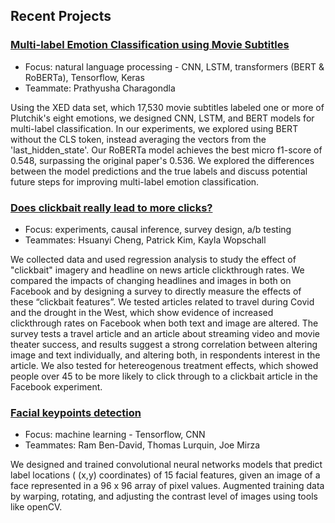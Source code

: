 ## Recent Projects

### [Multi-label Emotion Classification using Movie Subtitles](https://github.com/ziwei-z/w266-project)

- Focus: natural language processing - CNN, LSTM, transformers (BERT & RoBERTa), Tensorflow, Keras
- Teammate: Prathyusha Charagondla

Using the XED data set, which 17,530 movie subtitles labeled one or more of Plutchik's eight emotions, we designed CNN, LSTM, and BERT models for multi-label classification. In our experiments, we explored using BERT without the CLS token, instead averaging the vectors from the 'last_hidden_state'. Our RoBERTa model achieves the best micro f1-score of 0.548, surpassing the original paper's 0.536. We explored the differences between the model predictions and the true labels and discuss potential future steps for improving multi-label emotion classification.

### [Does clickbait really lead to more clicks?](https://github.com/ziwei-z/w241-final-project)

- Focus: experiments, causal inference, survey design, a/b testing
- Teammates: Hsuanyi Cheng, Patrick Kim, Kayla Wopschall

We collected data and used regression analysis to study the effect of "clickbait" imagery and headline on news article clickthrough rates. We compared the impacts of changing headlines and images in both on Facebook and by designing a survey to directly measure the effects of these “clickbait features”. We tested articles related to travel during Covid and the drought in the West, which show evidence of increased clickthrough rates on Facebook when both text and image are altered. The survey tests a travel article and an article about streaming video and movie theater success, and results suggest a strong correlation between altering image and text individually, and altering both, in respondents interest in the article. We also tested for hetereogenous treatment effects, which showed people over 45 to be more likely to click through to a clickbait article in the Facebook experiment. 
    
### [Facial keypoints detection](https://github.com/ziwei-z/facial_detection)

- Focus: machine learning - Tensorflow, CNN
- Teammates: Ram Ben-David, Thomas Lurquin, Joe Mirza

We designed and trained convolutional neural networks models that predict label locations ( (x,y) coordinates) of 15 facial features, given an image of a face represented in a 96 x 96 array of pixel values. Augmented training data by warping, rotating, and adjusting the contrast level of images using tools like openCV.
